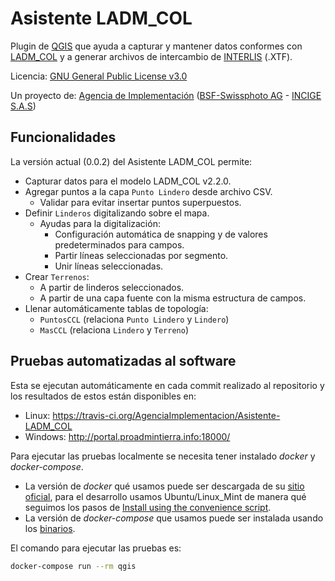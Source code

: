 # Asistente LADM_COL
Plugin de [QGIS](http://qgis.org) que ayuda a capturar y mantener datos conformes con [LADM_COL](https://github.com/AgenciaImplementacion/LADM_COL) y a generar archivos de intercambio de [INTERLIS](http://www.interlis.ch/index_e.htm) (.XTF).

Licencia: [GNU General Public License v3.0](https://github.com/AgenciaImplementacion/Asistente-LADM_COL/blob/master/LICENSE)


Un proyecto de: [Agencia de Implementación](https://www.proadmintierra.info/) ([BSF-Swissphoto AG](http://bsf-swissphoto.com/) - [INCIGE S.A.S](http://www.incige.com/))



## Funcionalidades

La versión actual (0.0.2) del Asistente LADM_COL permite:

 - Capturar datos para el modelo LADM_COL v2.2.0.
 - Agregar puntos a la capa `Punto Lindero` desde archivo CSV.
   - Validar para evitar insertar puntos superpuestos.
 - Definir `Linderos` digitalizando sobre el mapa.
   - Ayudas para la digitalización:
     - Configuración automática de snapping y de valores predeterminados para campos.
     - Partir líneas seleccionadas por segmento.
     - Unir líneas seleccionadas.
 - Crear `Terrenos`:
   - A partir de linderos seleccionados.
   - A partir de una capa fuente con la misma estructura de campos.
 - Llenar automáticamente tablas de topología:
   - `PuntosCCL` (relaciona `Punto Lindero` y `Lindero`)
   - `MasCCL`    (relaciona `Lindero` y `Terreno`)

## Pruebas automatizadas al software

Esta se ejecutan automáticamente en cada commit realizado al repositorio y los resultados de estos están disponibles en:

- Linux: https://travis-ci.org/AgenciaImplementacion/Asistente-LADM_COL
- Windows: http://portal.proadmintierra.info:18000/

Para ejecutar las pruebas localmente se necesita tener instalado *docker* y *docker-compose*.
- La versión de *docker* qué usamos puede ser descargada de su [sitio oficial](https://www.docker.com/community-edition#/download), para el desarrollo usamos Ubuntu/Linux_Mint de manera qué seguimos los pasos de
[Install using the convenience script](https://docs.docker.com/engine/installation/linux/docker-ce/ubuntu/#install-using-the-convenience-script).
- La versión de *docker-compose* que usamos puede ser instalada usando los [binarios](https://github.com/docker/compose/releases/tag/1.18.0).

El comando para ejecutar las pruebas es:
```sh
docker-compose run --rm qgis
```
